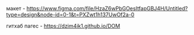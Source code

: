 макет - https://www.figma.com/file/HzaZ6wPbGOesItfapGBJ4H/Untitled?type=design&node-id=0-1&t=PXZwt1h137UwOf2a-0

гитхаб пагес - https://dzim4ik1.github.io/DOM